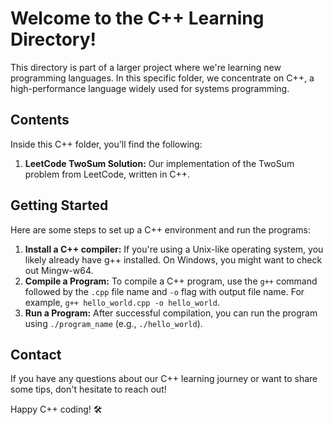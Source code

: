 # Welcome to the C++ Learning Directory!

This directory is part of a larger project where we're learning new programming languages. In this specific folder, we concentrate on C++, a high-performance language widely used for systems programming.

## Contents

Inside this C++ folder, you'll find the following:

1. **LeetCode TwoSum Solution:** Our implementation of the TwoSum problem from LeetCode, written in C++.

## Getting Started

Here are some steps to set up a C++ environment and run the programs:

1. **Install a C++ compiler:** If you're using a Unix-like operating system, you likely already have g++ installed. On Windows, you might want to check out Mingw-w64.
2. **Compile a Program:** To compile a C++ program, use the `g++` command followed by the `.cpp` file name and `-o` flag with output file name. For example, `g++ hello_world.cpp -o hello_world`.
3. **Run a Program:** After successful compilation, you can run the program using `./program_name` (e.g., `./hello_world`).

## Contact

If you have any questions about our C++ learning journey or want to share some tips, don't hesitate to reach out!

Happy C++ coding! 🛠
